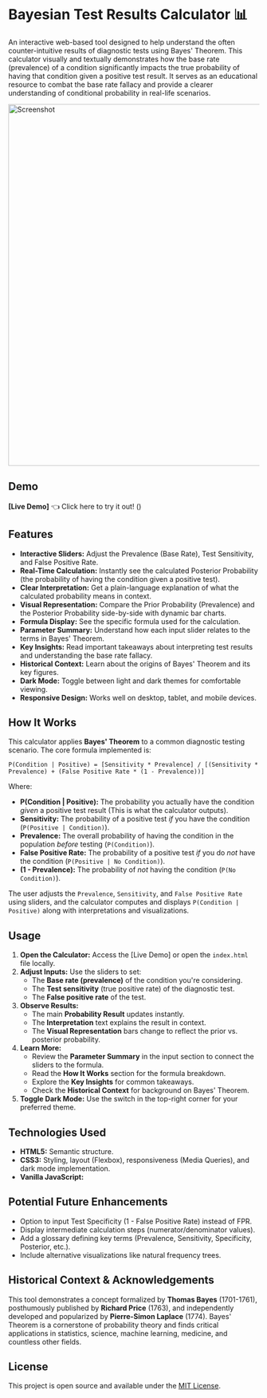 # Bayesian Test Results Calculator 📊

An interactive web-based tool designed to help understand the often counter-intuitive results of diagnostic tests using Bayes' Theorem. This calculator visually and textually demonstrates how the base rate (prevalence) of a condition significantly impacts the true probability of having that condition given a positive test result. It serves as an educational resource to combat the base rate fallacy and provide a clearer understanding of conditional probability in real-life scenarios.

<img width="726" alt="Screenshot" src="https://github.com/user-attachments/assets/a69c8c4f-783b-4323-9045-773bd3a41dcf" />

## Demo
**[Live Demo]** 👈 Click here to try it out! ()

## Features

*   **Interactive Sliders:** Adjust the Prevalence (Base Rate), Test Sensitivity, and False Positive Rate.
*   **Real-Time Calculation:** Instantly see the calculated Posterior Probability (the probability of having the condition given a positive test).
*   **Clear Interpretation:** Get a plain-language explanation of what the calculated probability means in context.
*   **Visual Representation:** Compare the Prior Probability (Prevalence) and the Posterior Probability side-by-side with dynamic bar charts.
*   **Formula Display:** See the specific formula used for the calculation.
*   **Parameter Summary:** Understand how each input slider relates to the terms in Bayes' Theorem.
*   **Key Insights:** Read important takeaways about interpreting test results and understanding the base rate fallacy.
*   **Historical Context:** Learn about the origins of Bayes' Theorem and its key figures.
*   **Dark Mode:** Toggle between light and dark themes for comfortable viewing.
*   **Responsive Design:** Works well on desktop, tablet, and mobile devices.

## How It Works

This calculator applies **Bayes' Theorem** to a common diagnostic testing scenario. The core formula implemented is:

`P(Condition | Positive) = [Sensitivity * Prevalence] / [(Sensitivity * Prevalence) + (False Positive Rate * (1 - Prevalence))]`

Where:

*   **P(Condition | Positive):** The probability you actually have the condition *given* a positive test result (This is what the calculator outputs).
*   **Sensitivity:** The probability of a positive test *if* you have the condition (`P(Positive | Condition)`).
*   **Prevalence:** The overall probability of having the condition in the population *before* testing (`P(Condition)`).
*   **False Positive Rate:** The probability of a positive test *if* you do *not* have the condition (`P(Positive | No Condition)`).
*   **(1 - Prevalence):** The probability of *not* having the condition (`P(No Condition)`).

The user adjusts the `Prevalence`, `Sensitivity`, and `False Positive Rate` using sliders, and the calculator computes and displays `P(Condition | Positive)` along with interpretations and visualizations.

## Usage

1.  **Open the Calculator:** Access the [Live Demo] or open the `index.html` file locally.
2.  **Adjust Inputs:** Use the sliders to set:
    *   The **Base rate (prevalence)** of the condition you're considering.
    *   The **Test sensitivity** (true positive rate) of the diagnostic test.
    *   The **False positive rate** of the test.
3.  **Observe Results:**
    *   The main **Probability Result** updates instantly.
    *   The **Interpretation** text explains the result in context.
    *   The **Visual Representation** bars change to reflect the prior vs. posterior probability.
4.  **Learn More:**
    *   Review the **Parameter Summary** in the input section to connect the sliders to the formula.
    *   Read the **How It Works** section for the formula breakdown.
    *   Explore the **Key Insights** for common takeaways.
    *   Check the **Historical Context** for background on Bayes' Theorem.
5.  **Toggle Dark Mode:** Use the switch in the top-right corner for your preferred theme.

## Technologies Used

*   **HTML5:** Semantic structure.
*   **CSS3:** Styling, layout (Flexbox), responsiveness (Media Queries), and dark mode implementation.
*   **Vanilla JavaScript:**

## Potential Future Enhancements

*   Option to input Test Specificity (1 - False Positive Rate) instead of FPR.
*   Display intermediate calculation steps (numerator/denominator values).
*   Add a glossary defining key terms (Prevalence, Sensitivity, Specificity, Posterior, etc.).
*   Include alternative visualizations like natural frequency trees.

## Historical Context & Acknowledgements

This tool demonstrates a concept formalized by **Thomas Bayes** (1701-1761), posthumously published by **Richard Price** (1763), and independently developed and popularized by **Pierre-Simon Laplace** (1774). Bayes' Theorem is a cornerstone of probability theory and finds critical applications in statistics, science, machine learning, medicine, and countless other fields.

## License

This project is open source and available under the [MIT License](LICENSE).
